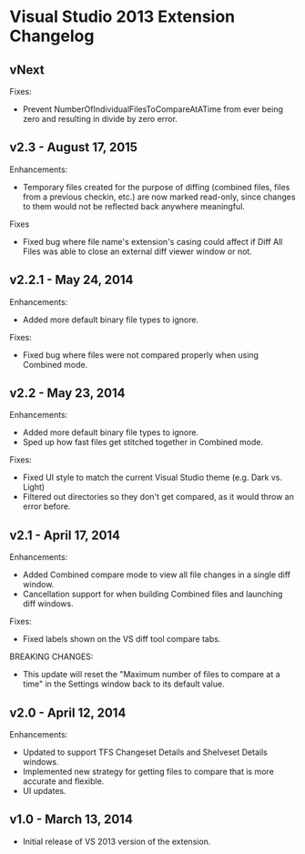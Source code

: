 # Visual Studio 2013 Extension Changelog

## vNext

Fixes:

- Prevent NumberOfIndividualFilesToCompareAtATime from ever being zero and resulting in divide by zero error.

## v2.3 - August 17, 2015

Enhancements:

- Temporary files created for the purpose of diffing (combined files, files from a previous checkin, etc.) are now marked read-only, since changes to them would not be reflected back anywhere meaningful.

Fixes

- Fixed bug where file name's extension's casing could affect if Diff All Files was able to close an external diff viewer window or not.

## v2.2.1 - May 24, 2014

Enhancements:

- Added more default binary file types to ignore.

Fixes:

- Fixed bug where files were not compared properly when using Combined mode.

## v2.2 - May 23, 2014

Enhancements:

- Added more default binary file types to ignore.
- Sped up how fast files get stitched together in Combined mode.

Fixes:

- Fixed UI style to match the current Visual Studio theme (e.g. Dark vs. Light)
- Filtered out directories so they don't get compared, as it would throw an error before.

## v2.1 - April 17, 2014

Enhancements:

- Added Combined compare mode to view all file changes in a single diff window.
- Cancellation support for when building Combined files and launching diff windows.

Fixes:

- Fixed labels shown on the VS diff tool compare tabs.

BREAKING CHANGES:

- This update will reset the "Maximum number of files to compare at a time" in the Settings window back to its default value.

## v2.0 - April 12, 2014

Enhancements:

- Updated to support TFS Changeset Details and Shelveset Details windows.
- Implemented new strategy for getting files to compare that is more accurate and flexible.
- UI updates.

## v1.0 - March 13, 2014

- Initial release of VS 2013 version of the extension.

